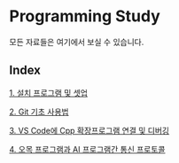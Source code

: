 # Programming Study

모든 자료들은 여기에서 보실 수 있습니다.

## Index
[1. 설치 프로그램 및 셋업](https://github.com/zizaksa/study/wiki/1.-설치-프로그램-및-셋업)

[2. Git 기초 사용법](https://github.com/zizaksa/study/wiki/2.-Git-%EA%B8%B0%EC%B4%88-%EC%82%AC%EC%9A%A9%EB%B2%95)

[3. VS Code에 Cpp 확장프로그램 연결 및 디버깅](https://github.com/zizaksa/study/wiki/3.-VS-Code%EC%97%90-Cpp-%ED%99%95%EC%9E%A5%ED%94%84%EB%A1%9C%EA%B7%B8%EB%9E%A8-%EC%97%B0%EA%B2%B0-%EB%B0%8F-%EB%94%94%EB%B2%84%EA%B9%85)

[4. 오목 프로그램과 AI 프로그램간 통신 프로토콜](https://github.com/zizaksa/study/wiki/4.-%EC%98%A4%EB%AA%A9-%ED%94%84%EB%A1%9C%EA%B7%B8%EB%9E%A8%EA%B3%BC-AI-%ED%94%84%EB%A1%9C%EA%B7%B8%EB%9E%A8%EA%B0%84-%ED%86%B5%EC%8B%A0-%ED%94%84%EB%A1%9C%ED%86%A0%EC%BD%9C)
